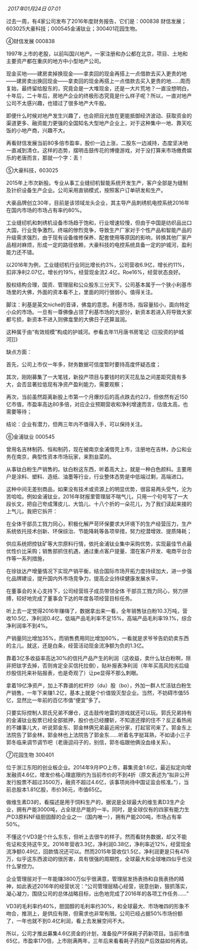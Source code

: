  _2017年01月24日 07:01_

过去一周，有4家公司发布了2016年度财务报告，它们是：000838 财信发展；603025大豪科技；000545金浦钛业；300401花园生物。  

④财信发展 000838

1997年上市的老股，以前叫国兴地产。一家注册和办公都在北京，项目、土地和主要资产都在重庆的地方中小型地产公司。

现金买地——建房卖掉换现金——拿卖回的现金再搭上一点借款去买入更贵的地——建房卖出换回现金——拿卖回的现金再搭上一点借款去买入更贵的地……周而复始，最终留给股东的，究竟会是一大堆现金，还是一大片荒地？一直没想明白，十年后，二十年后，房地产企业的终极形态究竟是什么样子呢？所以，一直对地产公司不太感兴趣，也错过了很多地产大牛股。

即便什么时候对地产发生兴趣了，也会把目光放在更能抵御经济波动、获取资金的渠道更多、融资能力更强的全国知名大型地产企业上，对于这种集中一地、靠天吃饭的小地产商，兴趣不大。

再看财信发展当前80多倍市盈率，股价一边上涨，二股东一边减持，态度坚决地一直减到清仓。这样的态势，摆明击鼓传花的博傻游戏，对于没打算来市场缴费娱乐的老唐而言，那就一个字：丢！

⑤大豪科技，603025

2015年上市次新股。专业从事工业缝纫机智能系统开发生产，客户全部是为缝制及针织设备生产企业。公司采用直销模式，按照客户订单研发和生产。

大豪品牌创立30年，目前是该领域龙头企业，其主导产品刺绣机电控系统2016年在国内市场的市场占有率约80%。

工业缝纫机和刺绣机设备市场趋于饱和，行业增速较慢，但由于中国是纺织品出口大国，行业竞争激烈。终端的惨烈竞争，导致生产厂家对于个性产品和智能产品的升级需求强烈，由于现有设备维修保养、配套使用等原因的影响，转换其他厂家产品相对麻烦，形成一定的路径依赖，大豪科技的电控系统具备一定的护城河，盈利能力还不错。

以2016年为例，工业缝纫机行业同比增长约3%，公司营收6.9亿，增长约11%，扣非净利2.07亿，增长约19%，经营现金流2.4亿，Roe16%，经营状态良好。

股权结构合理，国资、管理层和公众股东三分天下。公司基本属于一个狭小利基市场里的大佛，外面的资本看不上，里面的同行很弱小。值得关注。

脚注：利基是英文niche的音译，佛龛的意思。利基市场，指容量较小，面向特定小众的市场。一旦有一尊佛像占领了利基市场的大部分，新资本若进入将导致大家都亏损，新资本不进入则佛龛里的大佛日子还算滋润。

这种属于由“有效规模”构成的护城河。参看去年11月唐书房笔记《[[投资的护城河]]》

缺点方面：

首先，公司上市仅一年多，财务数据可信度暂时要持高度怀疑态度；

其次，刚刚募集了一大笔钱，新投产项目与要钱时的天花乱坠之间差距究竟有多大，会否显著拉低现有净资产盈利能力，需要观察；

再次，当前虽然距离新股上市第一个月爆炒后的高点跌去约2/3，但依然有近150亿市值，市盈率高达80多倍，对应企业预期营收和净利增速而言，估值太高，也需要等待；

结论：企业有潜力，但两三年内不值得入手，可以保持关注。

⑥金浦钛业 000545

曾用名吉林制药、恒和制药，现在被南京金浦借壳上市，注册地在吉林，办公和业务在南京，典型性资本市场玩家，来割韭菜的。

从事钛白粉生产销售的。钛白粉这东西，听着高大上，就是一种白色颜料。主要用户是涂料、塑料、造纸、油墨等行业，行业整体态势是中低端过剩，高端进口。

这种中间无差别商品，如果没有技术或资源上的明显优势，很容易两头受气，沦为苦哈哈。例如金浦钛业，2016年财报里管理层不喘气儿，只用一个句号写了一大段长文，把自己夸成薄皮儿、大馅儿、十八个折的一朵花儿，为了我们读起来接的上气儿，我把它拆开：

在全体干部员工戮力同心，积极化解严苛环保要求大环境下的生产经营压力，生产系统依托技术创新、环保综治、节能降耗等各项举措，努力挖潜增效、提质降耗；

供应系统把控钛矿等大宗原料行情，依托金浦钛业集中采购优势，实现最佳节点最优性价比采购；销售部抓住机遇，通过重点客户提量、潜在客户开发、电商平台合作等一系列措施，

在徐钛达产增量情况下实现产销平衡，结合国际市场开拓力度持续加大，进一步强化品牌建设，提升国内外市场竞争力，提高企业持续健康发展水平，

在董事会的关心支持下，公司经营班子成员带领全体 干部员工戮力同心，努力拼搏，较好地完成了董事会下达的年度各项经营目标任务。

听上去一定觉得2016年赚嗨了，数据拿出来一看，全年销售钛白粉10.3万吨，营收10.5亿，净利润0.4亿，低端产品毛利率不足15%，高端产品毛利率19.1%，综合净利润率不到4%。

产销量同比增加35%，而销售费用同比增加60%，一看就是求爷爷告奶奶卖东西的主儿。就这，还是白条，经营活动现金流净额为负的1.3亿。

靠着3亿多收益率高达30%的信托产品产生的利润（这收益，卖什么钛白粉啊，除非把钛字去掉，否则肯定全买信托拉倒），贴补报表净利润（年年买高风险劣后级炒股信托来补贴报表，也是奇观了）让pe显得不那么刺眼。

拿着19亿净资产，加上不靠谱的杠杆炒（du）股（bo），外加一群人忙活钛白粉生产销售，一年下来赚1.2亿，基本上就是个价值毁灭型企业。当然，不妨碍市值55亿，显然比一年前的百亿市值“便宜”多了。

只要实际控制人郭氏兄弟不爆仓，这击鼓传地雷的游戏就还可以玩。郭氏兄弟持有的金浦钛业股票已经全部抵押，股价也已经腰斩，不知道还撑的住不？反正看热闹的不嫌事儿大，听说郭金东、郭金林俩兄弟最近闹分家，打起官司来了。郭金东上法院告了郭金林，郭金林也上法院告了郭金东……听着名字挺耳熟，不如请小三子郭冬临来调节调节吧（老唐逗闷子的，别信，郭冬临跟他俩没血缘关系）。

⑦花园生物 300401

位于浙江东阳的创业板企业。2014年9月IPO上市，募集资金1.6亿，最近拟定向增发融资4.6亿，增发价格心理底限约为当前市价的不到4折（原文表述为“拟非公开发行股票不超过3500万，融资不超过4.6亿，该事项尚待中国证监会核准。”），当前总股本1.81亿股，市价36元，市值65亿。

做维生素D3的，看描述是用于饲料生产的，据说是全球最大的维生素D3生产企业，拥有产能3000吨，占全球总产能的一半。同时，是全球仅有的四家有能力生产D3原料NF级胆固醇的企业之一（国内唯一），拥有产能200吨，市场占有率50%。

不懂这个VD3是个什么东东，但听上去很牛的样子。然而看财务数据，却又不能佐证和支持这牛叉。2016年营收3.3亿，净利润0.38亿，净利率近12%，经营现金流净额0.49亿，回款情况还可以。然而2015年营收仅1.5亿，净利润更是只有476万，似乎这东西波动的很厉害，具有很强的周期性，全球最大和全球唯四似乎也没什么掌控力。

企业管理层对于一年能赚3800万似乎很满意，管理层发扬表扬和自我表扬的精神，如此表述2016年的经营状况：“公司管理层精心经营，锐意创新，狠抓落实，凝心凝力，围绕公司的总体战略目标，出色地完成了2016年的各项工作任务……”

VD3的毛利率约40%，胆固醇的毛利率约30%，和全球最大、市场唯四的形象不吻合，推测上，是供应有限，但需求也非常有限。公司已经占据50%市场份额了，一年也就不到0.4亿利润，看上去发展空间不大。

所以，公司才推出募集4.6亿资金的计划，准备投产环保耗子药新项目。当前市值65亿，市盈率170倍，上市刚满两年，三年后来看看耗子药投产后效益如何再说。